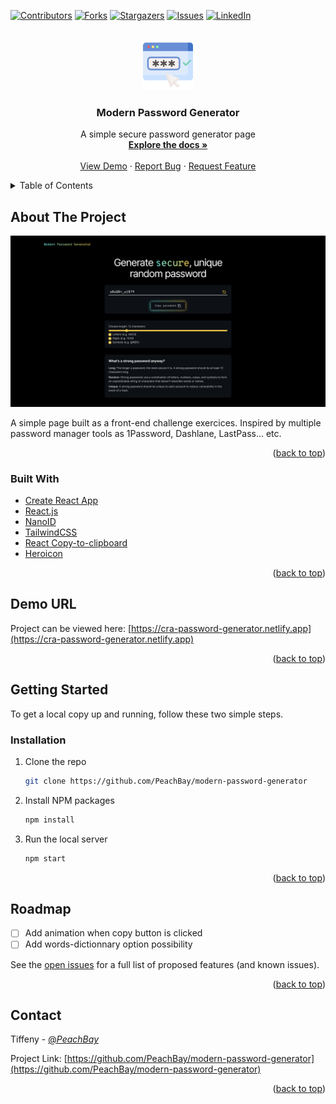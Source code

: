 <div id="top"></div>
<!--
*** Thanks for checking out the Best-README-Template. If you have a suggestion
*** that would make this better, please fork the repo and create a pull request
*** or simply open an issue with the tag "enhancement".
*** Don't forget to give the project a star!
*** Thanks again! Now go create something AMAZING! :D
-->



<!-- PROJECT SHIELDS -->
<!--
*** I'm using markdown "reference style" links for readability.
*** Reference links are enclosed in brackets [ ] instead of parentheses ( ).
*** See the bottom of this document for the declaration of the reference variables
*** for contributors-url, forks-url, etc. This is an optional, concise syntax you may use.
*** https://www.markdownguide.org/basic-syntax/#reference-style-links
-->
[![Contributors][contributors-shield]][contributors-url]
[![Forks][forks-shield]][forks-url]
[![Stargazers][stars-shield]][stars-url]
[![Issues][issues-shield]][issues-url]
[![LinkedIn][linkedin-shield]][linkedin-url]



<!-- PROJECT LOGO -->
<br />
<div align="center">
  <a href="https://github.com/PeachBay/modern-password-generator">
    <img src="images/password.png" alt="Logo" width="80" height="80">
  </a>

<h3 align="center">Modern Password Generator</h3>

  <p align="center">
    A simple secure password generator page
    <br />
    <a href="https://github.com/PeachBay/modern-password-generator"><strong>Explore the docs »</strong></a>
    <br />
    <br />
    <a href="https://cra-password-generator.netlify.app">View Demo</a>
    ·
    <a href="https://github.com/PeachBay/modern-password-generator/issues">Report Bug</a>
    ·
    <a href="https://github.com/PeachBay/modern-password-generator/issues">Request Feature</a>
  </p>
</div>



<!-- TABLE OF CONTENTS -->
<details>
  <summary>Table of Contents</summary>
  <ol>
    <li>
      <a href="#about-the-project">About The Project</a>
      <ul>
        <li><a href="#built-with">Built With</a></li>
      </ul>
    </li>
    <li>
      <a href="#getting-started">Getting Started</a>
      <ul>
        <li><a href="#installation">Installation</a></li>
      </ul>
    </li>
    <li><a href="#roadmap">Roadmap</a></li>
    <li><a href="#contact">Contact</a></li>
  </ol>
</details>



<!-- ABOUT THE PROJECT -->
## About The Project

[![Product Name Screen Shot][product-screenshot]](https://github.com/PeachBay/modern-password-generator)

A simple page built as a front-end challenge exercices. Inspired by multiple password manager tools as 1Password, Dashlane, LastPass... etc.

<p align="right">(<a href="#top">back to top</a>)</p>



### Built With

* [Create React App](https://github.com/facebook/create-react-app)
* [React.js](https://reactjs.org/)
* [NanoID](https://github.com/ai/nanoid)
* [TailwindCSS](https://tailwindcss.com/)
* [React Copy-to-clipboard](https://www.npmjs.com/package/react-copy-to-clipboard)
* [Heroicon](https://heroicons.dev/)

<p align="right">(<a href="#top">back to top</a>)</p>

<!-- DEMO -->
## Demo URL

Project can be viewed here: [https://cra-password-generator.netlify.app](https://cra-password-generator.netlify.app)

<p align="right">(<a href="#top">back to top</a>)</p>

<!-- GETTING STARTED -->
## Getting Started

To get a local copy up and running, follow these two simple  steps.

### Installation

1. Clone the repo
   ```sh
   git clone https://github.com/PeachBay/modern-password-generator
   ```
2. Install NPM packages
   ```sh
   npm install
   ```
3. Run the local server
   ```sh
   npm start
   ```

<p align="right">(<a href="#top">back to top</a>)</p>



<!-- ROADMAP -->
## Roadmap

- [ ] Add animation when copy button is clicked
- [ ] Add words-dictionnary option possibility

See the [open issues](https://github.com/PeachBay/modern-password-generator/issues) for a full list of proposed features (and known issues).

<p align="right">(<a href="#top">back to top</a>)</p>


<!-- CONTACT -->
## Contact

Tiffeny - [@_PeachBay_](https://twitter.com/_PeachBay_)

Project Link: [https://github.com/PeachBay/modern-password-generator](https://github.com/PeachBay/modern-password-generator)

<p align="right">(<a href="#top">back to top</a>)</p>



<!-- MARKDOWN LINKS & IMAGES -->
<!-- https://www.markdownguide.org/basic-syntax/#reference-style-links -->
[contributors-shield]: https://img.shields.io/github/contributors/PeachBay/modern-password-generator.svg?style=for-the-badge
[contributors-url]: https://github.com/PeachBay/modern-password-generator/graphs/contributors
[forks-shield]: https://img.shields.io/github/forks/PeachBay/modern-password-generator.svg?style=for-the-badge
[forks-url]: https://github.com/PeachBay/modern-password-generator/network/members
[stars-shield]: https://img.shields.io/github/stars/PeachBay/modern-password-generator.svg?style=for-the-badge
[stars-url]: https://github.com/PeachBay/modern-password-generator/stargazers
[issues-shield]: https://img.shields.io/github/issues/PeachBay/modern-password-generator.svg?style=for-the-badge
[issues-url]: https://github.com/PeachBay/modern-password-generator/issues
[linkedin-shield]: https://img.shields.io/badge/-LinkedIn-black.svg?style=for-the-badge&logo=linkedin&colorB=555
[linkedin-url]: https://linkedin.com/in/tiffenyk
[product-screenshot]: images/screenshot.png
